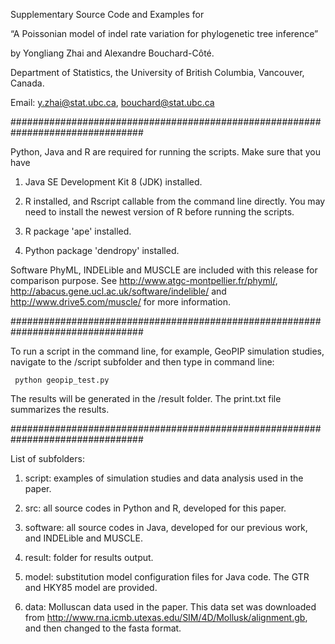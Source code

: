 Supplementary Source Code and Examples for 

“A Poissonian model of indel rate variation for phylogenetic tree inference”

by Yongliang Zhai and Alexandre Bouchard-Côté.

Department of Statistics, the University of British Columbia, Vancouver, Canada.

Email: y.zhai@stat.ubc.ca, bouchard@stat.ubc.ca

################################################################################

Python, Java and R are required for running the scripts. Make sure that you have

1. Java SE Development Kit 8 (JDK) installed.

2. R installed, and Rscript callable from the command line directly. You may need to install the newest version of R before running the scripts.

3. R package 'ape' installed.

4. Python package 'dendropy' installed.

Software PhyML, INDELible and MUSCLE are included with this release for comparison purpose. See http://www.atgc-montpellier.fr/phyml/, http://abacus.gene.ucl.ac.uk/software/indelible/ and http://www.drive5.com/muscle/ for more information.

################################################################################

To run a script in the command line, for example, GeoPIP simulation studies, navigate to the /script subfolder and then type in command line:

     python geopip_test.py

The results will be generated in the /result folder. The print.txt file summarizes the results. 

################################################################################

List of subfolders:

1. script: examples of simulation studies and data analysis used in the paper.

2. src: all source codes in Python and R, developed for this paper.

3. software: all source codes in Java, developed for our previous work, and INDELible and MUSCLE.

4. result: folder for results output.

5. model: substitution model configuration files for Java code. The GTR and HKY85 model are provided.

6. data: Molluscan data used in the paper. This data set was downloaded from http://www.rna.icmb.utexas.edu/SIM/4D/Mollusk/alignment.gb, and then changed to the fasta format.
